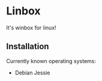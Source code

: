 # Linbox
It's winbox for linux!

## Installation
Currently known operating systems:  
- Debian Jessie
